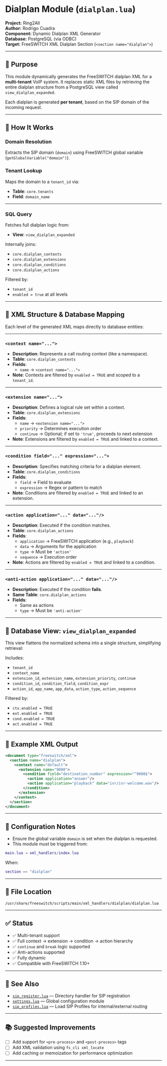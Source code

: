 # Dialplan Module (`dialplan.lua`)

**Project:** Ring2All  
**Author:** Rodrigo Cuadra  
**Component:** Dynamic Dialplan XML Generator  
**Database:** PostgreSQL (via ODBC)  
**Target:** FreeSWITCH XML Dialplan Section (`<section name="dialplan">`)

---

## 📌 Purpose

This module dynamically generates the FreeSWITCH dialplan XML for a **multi-tenant** VoIP system. It replaces static XML files by retrieving the entire dialplan structure from a PostgreSQL view called `view_dialplan_expanded`.

Each dialplan is generated **per tenant**, based on the SIP domain of the incoming request.

---

## 🧠 How It Works

### Domain Resolution
   Extracts the SIP domain (`domain`) using FreeSWITCH global variable (`getGlobalVariable("domain")`).

### Tenant Lookup

Maps the domain to a `tenant_id` via:

- **Table**: `core.tenants`  
- **Field**: `domain_name`

---

### SQL Query

Fetches full dialplan logic from:

- **View**: `view_dialplan_expanded`

Internally joins:

- `core.dialplan_contexts`  
- `core.dialplan_extensions`  
- `core.dialplan_conditions`  
- `core.dialplan_actions`

Filtered by:

- `tenant_id`  
- `enabled = true` at all levels

---

## 🧾 XML Structure & Database Mapping

Each level of the generated XML maps directly to database entities:

---

### `<context name="...">`

- **Description**: Represents a call routing context (like a namespace).  
- **Table**: `core.dialplan_contexts`  
- **Fields**:
  - `name` → `<context name="...">`
- **Note**: Contexts are filtered by `enabled = TRUE` and scoped to a `tenant_id`.

---

### `<extension name="...">`

- **Description**: Defines a logical rule set within a context.  
- **Table**: `core.dialplan_extensions`  
- **Fields**:
  - `name` → `<extension name="...">`
  - `priority` → Determines execution order
  - `continue` → Optional; if set to `'true'`, proceeds to next extension
- **Note**: Extensions are filtered by `enabled = TRUE` and linked to a context.

---

### `<condition field="..." expression="...">`

- **Description**: Specifies matching criteria for a dialplan element.  
- **Table**: `core.dialplan_conditions`  
- **Fields**:
  - `field` → Field to evaluate
  - `expression` → Regex or pattern to match
- **Note**: Conditions are filtered by `enabled = TRUE` and linked to an extension.

---

### `<action application="..." data="..."/>`

- **Description**: Executed if the condition matches.  
- **Table**: `core.dialplan_actions`  
- **Fields**:
  - `application` → FreeSWITCH application (e.g., `playback`)
  - `data` → Arguments for the application
  - `type` → Must be `'action'`
  - `sequence` → Execution order
- **Note**: Actions are filtered by `enabled = TRUE` and linked to a condition.

---

### `<anti-action application="..." data="..."/>`

- **Description**: Executed if the condition **fails**.  
- **Same Table**: `core.dialplan_actions`  
- **Fields**:
  - Same as actions
  - `type` → Must be `'anti-action'`

---

## 🧱 Database View: `view_dialplan_expanded`

This view flattens the normalized schema into a single structure, simplifying retrieval:

Includes:

- `tenant_id`
- `context_name`
- `extension_id`, `extension_name`, `extension_priority`, `continue`
- `condition_id`, `condition_field`, `condition_expr`
- `action_id`, `app_name`, `app_data`, `action_type`, `action_sequence`

Filtered by:

- `ctx.enabled = TRUE`  
- `ext.enabled = TRUE`  
- `cond.enabled = TRUE`  
- `act.enabled = TRUE`

---

## 🧩 Example XML Output

```xml
<document type="freeswitch/xml">
  <section name="dialplan">
    <context name="default">
      <extension name="9000">
        <condition field="destination_number" expression="^9000$">
          <action application="answer"/>
          <action application="playback" data="ivr/ivr-welcome.wav"/>
        </condition>
      </extension>
    </context>
  </section>
</document>
```

---

## 🔧 Configuration Notes

- Ensure the global variable `domain` is set when the dialplan is requested.
- This module must be triggered from:

```lua
main.lua → xml_handlers/index.lua
```

When:

```lua
section == "dialplan"
```

---

## 📁 File Location

```
/usr/share/freeswitch/scripts/main/xml_handlers/dialplan/dialplan.lua
```

---

## ✅ Status

- ✅ Multi-tenant support  
- ✅ Full context → extension → condition → action hierarchy  
- ✅ `continue` and `break` logic supported  
- ✅ Anti-actions supported  
- ✅ Fully dynamic  
- ✅ Compatible with FreeSWITCH 1.10+

---

## 👀 See Also

- [`sip_register.lua`](../directory/sip_register.lua) — Directory handler for SIP registration  
- [`settings.lua`](../resources/settings/settings.lua) — Global configuration module  
- [`sip_profiles.lua`](../sip_profiles/sip_profiles.lua) — Load SIP Profiles for internal/external routing

---

## 📚 Suggested Improvements

- [ ] Add support for `<pre-process>` and `<post-process>` tags  
- [ ] Add XML validation using `fs_cli xml_locate`  
- [ ] Add caching or memoization for performance optimization

---
